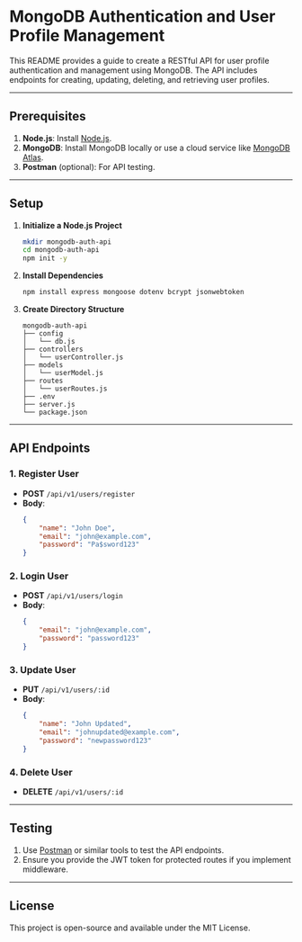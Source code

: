 # MongoDB Authentication and User Profile Management

This README provides a guide to create a RESTful API for user profile authentication and management using MongoDB. The API includes endpoints for creating, updating, deleting, and retrieving user profiles.

---

## Prerequisites

1. **Node.js**: Install [Node.js](https://nodejs.org/).
2. **MongoDB**: Install MongoDB locally or use a cloud service like [MongoDB Atlas](https://www.mongodb.com/atlas/database).
3. **Postman** (optional): For API testing.

---

## Setup

1. **Initialize a Node.js Project**
   ```bash
   mkdir mongodb-auth-api
   cd mongodb-auth-api
   npm init -y
   ```

2. **Install Dependencies**
   ```bash
   npm install express mongoose dotenv bcrypt jsonwebtoken
   ```

3. **Create Directory Structure**
   ```
   mongodb-auth-api
   ├── config
   │   └── db.js
   ├── controllers
   │   └── userController.js
   ├── models
   │   └── userModel.js
   ├── routes
   │   └── userRoutes.js
   ├── .env
   ├── server.js
   └── package.json
   ```
---

## API Endpoints

### 1. **Register User**
- **POST** `/api/v1/users/register`
- **Body**:
  ```json
  {
      "name": "John Doe",
      "email": "john@example.com",
      "password": "Pa$sword123"
  }
  ```

### 2. **Login User**
- **POST** `/api/v1/users/login`
- **Body**:
  ```json
  {
      "email": "john@example.com",
      "password": "password123"
  }
  ```

### 3. **Update User**
- **PUT** `/api/v1/users/:id`
- **Body**:
  ```json
  {
      "name": "John Updated",
      "email": "johnupdated@example.com",
      "password": "newpassword123"
  }
  ```

### 4. **Delete User**
- **DELETE** `/api/v1/users/:id`

---

## Testing

1. Use [Postman](https://www.postman.com/) or similar tools to test the API endpoints.
2. Ensure you provide the JWT token for protected routes if you implement middleware.

---

## License
This project is open-source and available under the MIT License.

